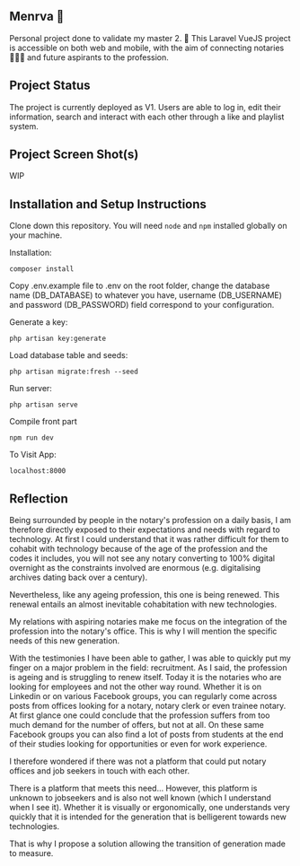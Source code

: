 ## Menrva 🦉

Personal project done to validate my master 2. 🏫 This Laravel VueJS project is accessible on both web and mobile, with the aim of connecting notaries 👩🏼‍⚖️ and future aspirants to the profession.

## Project Status

The project is currently deployed as V1. Users are able to log in, edit their information, search and interact with each other through a like and playlist system.

## Project Screen Shot(s)

WIP

## Installation and Setup Instructions

Clone down this repository. You will need `node` and `npm` installed globally on your machine.  

Installation:

`composer install`  

Copy .env.example file to .env on the root folder, change the database name (DB_DATABASE) to whatever you have, username (DB_USERNAME) and password (DB_PASSWORD) field correspond to your configuration.

Generate a key:  

`php artisan key:generate`  

Load database table and seeds:

`php artisan migrate:fresh --seed`  

Run server:

`php artisan serve` 

Compile front part

`npm run dev`

To Visit App:

`localhost:8000` 

## Reflection

Being surrounded by people in the notary's profession on a daily basis, I am therefore directly exposed to their expectations and needs with regard to technology. At first I could understand that it was rather difficult for them to cohabit with technology because of the age of the profession and the codes it includes, you will not see any notary converting to 100% digital overnight as the constraints involved are enormous (e.g. digitalising archives dating back over a century).

Nevertheless, like any ageing profession, this one is being renewed. This renewal entails an almost inevitable cohabitation with new technologies.

My relations with aspiring notaries make me focus on the integration of the profession into the notary's office. This is why I will mention the specific needs of this new generation.

With the testimonies I have been able to gather, I was able to quickly put my finger on a major problem in the field: recruitment. As I said, the profession is ageing and is struggling to renew itself. Today it is the notaries who are looking for employees and not the other way round. Whether it is on Linkedin or on various Facebook groups, you can regularly come across posts from offices looking for a notary, notary clerk or even trainee notary. At first glance one could conclude that the profession suffers from too much demand for the number of offers, but not at all. On these same Facebook groups you can also find a lot of posts from students at the end of their studies looking for opportunities or even for work experience.

I therefore wondered if there was not a platform that could put notary offices and job seekers in touch with each other.

There is a platform that meets this need... However, this platform is unknown to jobseekers and is also not well known (which I understand when I see it). Whether it is visually or ergonomically, one understands very quickly that it is intended for the generation that is belligerent towards new technologies.

That is why I propose a solution allowing the transition of generation made to measure.

